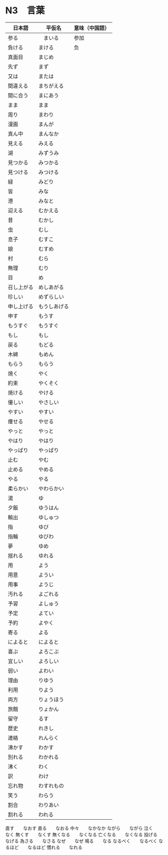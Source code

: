 # N3　言葉
 日本語 | 平仮名 | 意味（中国語）
  -|-|-
 参る |　まいる | 参加
 負ける | まける | 负
 真面目 | まじめ
 先ず | まず
 又は | または
 間違える | まちがえる
 間に合う | まにあう
 まま | まま
 周り | まわり
 漫画 | まんが
 真ん中 | まんなか
 見える | みえる
 湖 | みずうみ
 見つかる | みつかる
 見つける | みつける
 緑 | みどり
 皆 | みな
 港 | みなと
 迎える | むかえる
 昔 | むかし
 虫 | むし
 息子 | むすこ
 娘 | むすめ
 村 | むら
 無理 | むり
 目 | め
 召し上がる | めしあがる
 珍しい | めずらしい
 申し上げる | もうしあげる
 申す | もうす
 もうすぐ | もうすぐ
 もし | もし
 戻る | もどる
 木綿 | もめん
 もらう | もらう
 焼く | やく
 約束 | やくそく
 焼ける | やける
 優しい | やさしい
 やすい | やすい
 痩せる | やせる
 やっと | やっと
 やはり | やはり
 やっぱり | やっぱり
 止む | やむ
 止める | やめる
 やる | やる
 柔らかい | やわらかい
 湯 | ゆ
 夕飯 | ゆうはん
 輸出 | ゆしゅつ
 指 | ゆび
 指輪 | ゆびわ
 夢 | ゆめ
 揺れる | ゆれる
 用 | よう
 用意 | ようい
 用事 | ようじ
 汚れる | よごれる
 予習 | よしゅう
 予定 | よてい
 予約 | よやく
 寄る | よる
 によると | によると
 喜ぶ | よろこぶ
 宜しい | よろしい
 弱い | よわい
 理由 | りゆう
 利用 | りよう
 両方 | りょうほう
 旅館 | りょかん
 留守 | るす
 歴史 | れきし
 連絡 | れんらく
 沸かす | わかす
 別れる | わかれる
 沸く | わく
 訳 | わけ
 忘れ物 | わすれもの
 笑う | わらう
 割合 | わりあい
 割れる | われる
 直す　　なおす
 直る　　なおる
 中々　　なかなか
 ながら　　ながら
 泣く　　なく
 無くす　　なくす
 無くなる　　なくなる
 亡くなる　　なくなる
 投げる　　なげる
 為さる　　なさる
 なぜ　　なぜ
 鳴る　　なる
 なるべく　　なるべく
 なるほど　　なるほど
 慣れる　　なれる
 